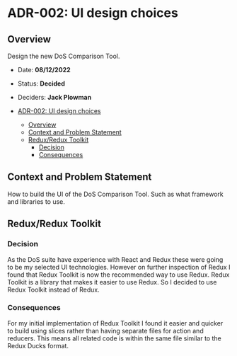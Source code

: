 # ADR-002: UI design choices

## Overview

Design the new DoS Comparison Tool.

- Date: **08/12/2022**
- Status: **Decided**
- Deciders: **Jack Plowman**

- [ADR-002: UI design choices](#adr-002-ui-design-choices)
  - [Overview](#overview)
  - [Context and Problem Statement](#context-and-problem-statement)
  - [Redux/Redux Toolkit](#reduxredux-toolkit)
    - [Decision](#decision)
    - [Consequences](#consequences)

## Context and Problem Statement

How to build the UI of the DoS Comparison Tool. Such as what framework and libraries to use.

## Redux/Redux Toolkit

### Decision

As the DoS suite have experience with React and Redux these were going to be my selected UI technologies. However on further inspection of Redux I found that Redux Toolkit is now the recommended way to use Redux. Redux Toolkit is a library that makes it easier to use Redux. So I decided to use Redux Toolkit instead of Redux.

### Consequences

For my initial implementation of Redux Toolkit I found it easier and quicker to build using slices rather than having separate files for action and reducers. This means all related code is within the same file similar to the Redux Ducks format.
